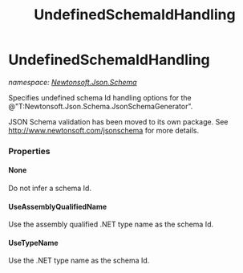 ﻿---
title: UndefinedSchemaIdHandling
---

# UndefinedSchemaIdHandling
_namespace: [Newtonsoft.Json.Schema](N-Newtonsoft.Json.Schema.html)_

Specifies undefined schema Id handling options for the @"T:Newtonsoft.Json.Schema.JsonSchemaGenerator".
 
 JSON Schema validation has been moved to its own package. See http://www.newtonsoft.com/jsonschema for more details.




### Properties

#### None
Do not infer a schema Id.
#### UseAssemblyQualifiedName
Use the assembly qualified .NET type name as the schema Id.
#### UseTypeName
Use the .NET type name as the schema Id.

